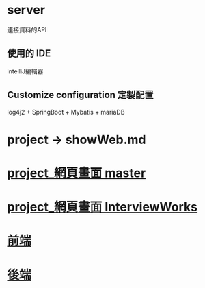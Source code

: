 # server

連接資料的API

## 使用的 IDE

intelliJ編輯器

## Customize configuration 定製配置

log4j2 + SpringBoot + Mybatis + mariaDB
<br>
# project -> showWeb.md
# [project_網頁畫面 master](https://github.com/LifanC/project_document/blob/master/showWeb.md)
# [project_網頁畫面 InterviewWorks](https://github.com/LifanC/project_document/blob/InterviewWorks/showWeb.md)
# [前端](https://github.com/LifanC/project_client)
# [後端](https://github.com/LifanC/project_server)